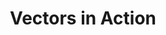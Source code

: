 ---
title: Vectors in Action
description: Turn embeddings or neural network encoders into full-fledged applications for matching, searching, recommending, and more.
featureCards:
  - id: 0
    title: Advanced Search
    content: Elevate your apps with advanced search capabilities. Qdrant excels in processing high-dimensional data, enabling nuanced similarity searches, and understanding semantics in depth. Qdrant also handles multimodal data with fast and accurate search algorithms.
    link:
      text: Learn More
      url: /
  - id: 1
    title: Recommendation Systems
    content: Create highly responsive and personalized recommendation systems with tailored suggestions. Qdrant’s Recommendation API offers great flexibility, featuring options such as best score recommendation strategy. This enables new scenarios of using multiple vectors in a single query to impact result relevancy.
    link:
      text: Learn More
      url: /
  - id: 2
    title: Retrieval Augmented Generation (RAG)
    content: Enhance the quality of AI-generated content. Leverage Qdrant's efficient nearest neighbor search and payload filtering features for retrieval-augmented generation. You can then quickly access relevant vectors and integrate a vast array of data points.
    link:
      text: Learn More
      url: /
  - id: 3
    title: Data Analysis and Anomaly Detection
    content: Transform your approach to Data Analysis and Anomaly Detection. Leverage vectors to quickly identify patterns and outliers in complex datasets. This ensures robust and real-time anomaly detection for critical applications.
    link:
      text: Learn More
      url: /
---